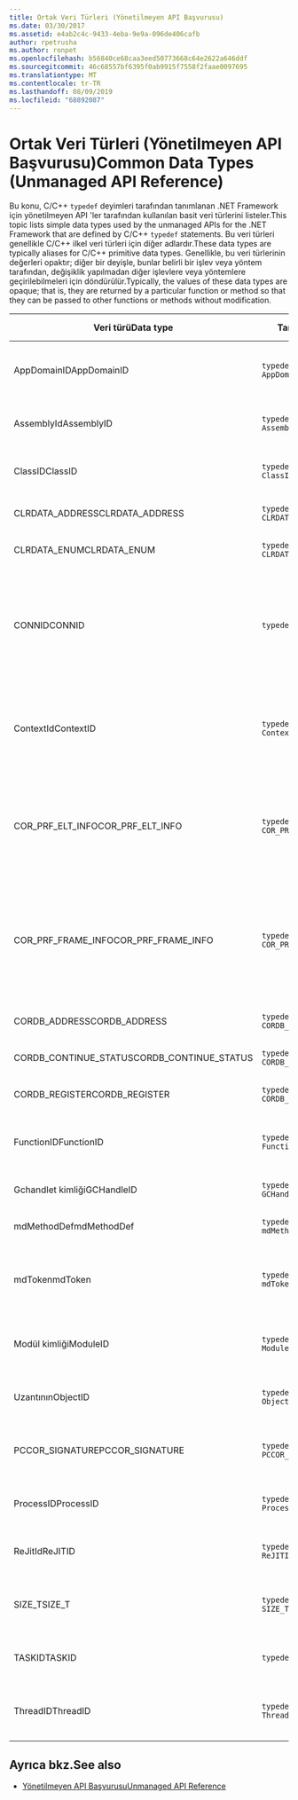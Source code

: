 ```yaml
---
title: Ortak Veri Türleri (Yönetilmeyen API Başvurusu)
ms.date: 03/30/2017
ms.assetid: e4ab2c4c-9433-4eba-9e9a-096de406cafb
author: rpetrusha
ms.author: ronpet
ms.openlocfilehash: b56840ce68caa3eed50773668c64e2622a646ddf
ms.sourcegitcommit: 46c68557bf6395f0ab9915f7558f2faae0097695
ms.translationtype: MT
ms.contentlocale: tr-TR
ms.lasthandoff: 08/09/2019
ms.locfileid: "68892087"
---
```

# <a name="common-data-types-unmanaged-api-reference"></a><span data-ttu-id="c7905-102">Ortak Veri Türleri (Yönetilmeyen API Başvurusu)</span><span class="sxs-lookup"><span data-stu-id="c7905-102">Common Data Types (Unmanaged API Reference)</span></span>
<span data-ttu-id="c7905-103">Bu konu, C/C++ `typedef` deyimleri tarafından tanımlanan .NET Framework için yönetilmeyen API 'ler tarafından kullanılan basit veri türlerini listeler.</span><span class="sxs-lookup"><span data-stu-id="c7905-103">This topic lists simple data types used by the unmanaged APIs for the .NET Framework that are defined by C/C++ `typedef` statements.</span></span> <span data-ttu-id="c7905-104">Bu veri türleri genellikle C/C++ ilkel veri türleri için diğer adlardır.</span><span class="sxs-lookup"><span data-stu-id="c7905-104">These data types are typically aliases for C/C++ primitive data types.</span></span> <span data-ttu-id="c7905-105">Genellikle, bu veri türlerinin değerleri opaktır; diğer bir deyişle, bunlar belirli bir işlev veya yöntem tarafından, değişiklik yapılmadan diğer işlevlere veya yöntemlere geçirilebilmeleri için döndürülür.</span><span class="sxs-lookup"><span data-stu-id="c7905-105">Typically, the values of these data types are opaque; that is, they are returned by a particular function or method so that they can be passed to other functions or methods without modification.</span></span>  
  
|<span data-ttu-id="c7905-106">Veri türü</span><span class="sxs-lookup"><span data-stu-id="c7905-106">Data type</span></span>|<span data-ttu-id="c7905-107">Tanım</span><span class="sxs-lookup"><span data-stu-id="c7905-107">Definition</span></span>|<span data-ttu-id="c7905-108">Tanımlı</span><span class="sxs-lookup"><span data-stu-id="c7905-108">Defined in</span></span>|<span data-ttu-id="c7905-109">Açıklama</span><span class="sxs-lookup"><span data-stu-id="c7905-109">Description</span></span>|  
|---------------|----------------|----------------|-----------------|  
|<span data-ttu-id="c7905-110">AppDomainID</span><span class="sxs-lookup"><span data-stu-id="c7905-110">AppDomainID</span></span>|`typedef UINT_PTR AppDomainID;`|<span data-ttu-id="c7905-111">CorProf. h</span><span class="sxs-lookup"><span data-stu-id="c7905-111">corprof.h</span></span>|<span data-ttu-id="c7905-112">Bir uygulama etki alanının tanımlayıcısı.</span><span class="sxs-lookup"><span data-stu-id="c7905-112">The identifier of an application domain.</span></span>|  
|<span data-ttu-id="c7905-113">AssemblyId</span><span class="sxs-lookup"><span data-stu-id="c7905-113">AssemblyID</span></span>|`typedef UINT_PTR AssemblyID;`|<span data-ttu-id="c7905-114">CorProf. h</span><span class="sxs-lookup"><span data-stu-id="c7905-114">corprof.h</span></span>|<span data-ttu-id="c7905-115">Bir derlemenin tanımlayıcısı.</span><span class="sxs-lookup"><span data-stu-id="c7905-115">The identifier of an assembly.</span></span>|  
|<span data-ttu-id="c7905-116">ClassID</span><span class="sxs-lookup"><span data-stu-id="c7905-116">ClassID</span></span>|`typedef UINT_PTR ClassID;`|<span data-ttu-id="c7905-117">CorProf. h</span><span class="sxs-lookup"><span data-stu-id="c7905-117">corprof.h</span></span>|<span data-ttu-id="c7905-118">Yönetilen bir sınıfın tanımlayıcısı.</span><span class="sxs-lookup"><span data-stu-id="c7905-118">The identifier of a managed class.</span></span>|  
|<span data-ttu-id="c7905-119">CLRDATA_ADDRESS</span><span class="sxs-lookup"><span data-stu-id="c7905-119">CLRDATA_ADDRESS</span></span>|`typedef ULONG64 CLRDATA_ADDRESS;`|<span data-ttu-id="c7905-120">ClrData. h</span><span class="sxs-lookup"><span data-stu-id="c7905-120">clrdata.h</span></span>|<span data-ttu-id="c7905-121">64 bitlik bir bellek adresi.</span><span class="sxs-lookup"><span data-stu-id="c7905-121">A 64-bit memory address.</span></span>|
|<span data-ttu-id="c7905-122">CLRDATA_ENUM</span><span class="sxs-lookup"><span data-stu-id="c7905-122">CLRDATA_ENUM</span></span>|`typedef ULONG64 CLRDATA_ADDRESS;`|<span data-ttu-id="c7905-123">Kullanılamıyor</span><span class="sxs-lookup"><span data-stu-id="c7905-123">Not Available</span></span>|<span data-ttu-id="c7905-124">64 bitlik bir bellek adresi.</span><span class="sxs-lookup"><span data-stu-id="c7905-124">A 64-bit memory address.</span></span>|
|<span data-ttu-id="c7905-125">CONNID</span><span class="sxs-lookup"><span data-stu-id="c7905-125">CONNID</span></span>|`typedef DWORD CONNID;`|<span data-ttu-id="c7905-126">CorDebug. h, mscoree. h</span><span class="sxs-lookup"><span data-stu-id="c7905-126">cordebug.h, mscoree.h</span></span>|<span data-ttu-id="c7905-127">Bir Microsoft SQL Server örneğine bağlı bir iş parçacığının bağlantı tanımlayıcısı.</span><span class="sxs-lookup"><span data-stu-id="c7905-127">The connection identifier for a thread that is connected to an instance of Microsoft SQL Server.</span></span>|  
|<span data-ttu-id="c7905-128">ContextId</span><span class="sxs-lookup"><span data-stu-id="c7905-128">ContextID</span></span>|`typedef UINT_PTR ContextID;`|<span data-ttu-id="c7905-129">CorProf. h</span><span class="sxs-lookup"><span data-stu-id="c7905-129">corprof.h</span></span>|<span data-ttu-id="c7905-130">Belirli bir yönetilen iş parçacığıyla ilişkili bağlamın tanımlayıcısı.</span><span class="sxs-lookup"><span data-stu-id="c7905-130">The identifier of the context associated with a particular managed thread.</span></span>|  
|<span data-ttu-id="c7905-131">COR_PRF_ELT_INFO</span><span class="sxs-lookup"><span data-stu-id="c7905-131">COR_PRF_ELT_INFO</span></span>|`typedef UINT_PTR COR_PRF_ELT_INFO;`|<span data-ttu-id="c7905-132">CorProf. h</span><span class="sxs-lookup"><span data-stu-id="c7905-132">corprof.h</span></span>|<span data-ttu-id="c7905-133">Belirli bir yığın çerçevesi hakkındaki bilgileri temsil eden donuk bir tanıtıcı.</span><span class="sxs-lookup"><span data-stu-id="c7905-133">An opaque handle that represents information about a particular stack frame.</span></span>|  
|<span data-ttu-id="c7905-134">COR_PRF_FRAME_INFO</span><span class="sxs-lookup"><span data-stu-id="c7905-134">COR_PRF_FRAME_INFO</span></span>|`typedef UINT_PTR COR_PRF_FRAME_INFO;`|<span data-ttu-id="c7905-135">CorProf. h</span><span class="sxs-lookup"><span data-stu-id="c7905-135">corprof.h</span></span>|<span data-ttu-id="c7905-136">Yığın çerçevesini işaret eden donuk bir tanıtıcı.</span><span class="sxs-lookup"><span data-stu-id="c7905-136">An opaque handle that points to a stack frame.</span></span> <span data-ttu-id="c7905-137">Yalnızca geçirildiği geri arama sırasında geçerlidir.</span><span class="sxs-lookup"><span data-stu-id="c7905-137">It is valid only during the callback to which it is passed.</span></span>|  
|<span data-ttu-id="c7905-138">CORDB_ADDRESS</span><span class="sxs-lookup"><span data-stu-id="c7905-138">CORDB_ADDRESS</span></span>|`typedef ULONG64 CORDB_ADDRESS;`|<span data-ttu-id="c7905-139">CorDebug. h</span><span class="sxs-lookup"><span data-stu-id="c7905-139">cordebug.h</span></span>|<span data-ttu-id="c7905-140">Bellekteki bir adres.</span><span class="sxs-lookup"><span data-stu-id="c7905-140">An address in memory.</span></span>|  
|<span data-ttu-id="c7905-141">CORDB_CONTINUE_STATUS</span><span class="sxs-lookup"><span data-stu-id="c7905-141">CORDB_CONTINUE_STATUS</span></span>|`typedef DWORD CORDB_CONTINUE_STATUS;`|<span data-ttu-id="c7905-142">CorDebug. h</span><span class="sxs-lookup"><span data-stu-id="c7905-142">cordebug.h</span></span>|<span data-ttu-id="c7905-143">Devamlılık durumu.</span><span class="sxs-lookup"><span data-stu-id="c7905-143">The continuation status.</span></span>|  
|<span data-ttu-id="c7905-144">CORDB_REGISTER</span><span class="sxs-lookup"><span data-stu-id="c7905-144">CORDB_REGISTER</span></span>|`typedef ULONG64 CORDB_REGISTER;`|<span data-ttu-id="c7905-145">CorDebug. h</span><span class="sxs-lookup"><span data-stu-id="c7905-145">cordebug.h</span></span>|<span data-ttu-id="c7905-146">Bir CPU kayıt değeri.</span><span class="sxs-lookup"><span data-stu-id="c7905-146">The value of a CPU register.</span></span>|
|<span data-ttu-id="c7905-147">FunctionID</span><span class="sxs-lookup"><span data-stu-id="c7905-147">FunctionID</span></span>|`typedef UINT_PTR FunctionID;`|<span data-ttu-id="c7905-148">CorProf. h</span><span class="sxs-lookup"><span data-stu-id="c7905-148">corprof.h</span></span>|<span data-ttu-id="c7905-149">Bir işlevin veya metodun tanımlayıcısı.</span><span class="sxs-lookup"><span data-stu-id="c7905-149">The identifier of a function or method.</span></span>|  
|<span data-ttu-id="c7905-150">Gchandlet kimliği</span><span class="sxs-lookup"><span data-stu-id="c7905-150">GCHandleID</span></span>|`typedef UINT_PTR GCHandleID;`|<span data-ttu-id="c7905-151">CorProf. h</span><span class="sxs-lookup"><span data-stu-id="c7905-151">corprof.h</span></span>|<span data-ttu-id="c7905-152">Çöp toplama tutamacı.</span><span class="sxs-lookup"><span data-stu-id="c7905-152">A garbage collection handle.</span></span>|  
|<span data-ttu-id="c7905-153">mdMethodDef</span><span class="sxs-lookup"><span data-stu-id="c7905-153">mdMethodDef</span></span>|`typedef mdToken mdMethodDef;`|<span data-ttu-id="c7905-154">CorDebug. h</span><span class="sxs-lookup"><span data-stu-id="c7905-154">cordebug.h</span></span>|<span data-ttu-id="c7905-155">Yöntem tanımı belirteci.</span><span class="sxs-lookup"><span data-stu-id="c7905-155">A method definition token.</span></span>|
|<span data-ttu-id="c7905-156">mdToken</span><span class="sxs-lookup"><span data-stu-id="c7905-156">mdToken</span></span>|`typedef UINT32 mdToken;`|<span data-ttu-id="c7905-157">CorProf. h</span><span class="sxs-lookup"><span data-stu-id="c7905-157">corprof.h</span></span>|<span data-ttu-id="c7905-158">Meta veri belirteci (meta veri tablosundaki bir satır).</span><span class="sxs-lookup"><span data-stu-id="c7905-158">A metadata token (a row in a metadata table).</span></span>|  
|<span data-ttu-id="c7905-159">Modül kimliği</span><span class="sxs-lookup"><span data-stu-id="c7905-159">ModuleID</span></span>|`typedef UINT_PTR ModuleID;`|<span data-ttu-id="c7905-160">CorProf. h</span><span class="sxs-lookup"><span data-stu-id="c7905-160">corprof.h</span></span>|<span data-ttu-id="c7905-161">Bütünleştirilmiş kod modülünün tanımlayıcısı.</span><span class="sxs-lookup"><span data-stu-id="c7905-161">The identifier of an assembly module.</span></span>|  
|<span data-ttu-id="c7905-162">Uzantının</span><span class="sxs-lookup"><span data-stu-id="c7905-162">ObjectID</span></span>|`typedef UINT_PTR ObjectID;`|<span data-ttu-id="c7905-163">CorProf. h</span><span class="sxs-lookup"><span data-stu-id="c7905-163">corprof.h</span></span>|<span data-ttu-id="c7905-164">Bir nesnenin tanımlayıcısı.</span><span class="sxs-lookup"><span data-stu-id="c7905-164">The identifier of an object.</span></span>|  
|<span data-ttu-id="c7905-165">PCCOR_SIGNATURE</span><span class="sxs-lookup"><span data-stu-id="c7905-165">PCCOR_SIGNATURE</span></span>|`typedef SIZE_T PCCOR_SIGNATURE;`|<span data-ttu-id="c7905-166">CorDebug. h</span><span class="sxs-lookup"><span data-stu-id="c7905-166">cordebug.h</span></span>|<span data-ttu-id="c7905-167">Üye veya meta veri imzası işaretçisi.</span><span class="sxs-lookup"><span data-stu-id="c7905-167">A pointer to a member or metadata signature.</span></span>|
|<span data-ttu-id="c7905-168">ProcessID</span><span class="sxs-lookup"><span data-stu-id="c7905-168">ProcessID</span></span>|`typedef UINT_PTR ProcessID;`|<span data-ttu-id="c7905-169">CorProf. h</span><span class="sxs-lookup"><span data-stu-id="c7905-169">corprof.h</span></span>|<span data-ttu-id="c7905-170">Yönetilen bir işlemin tanımlayıcısı.</span><span class="sxs-lookup"><span data-stu-id="c7905-170">The identifier of a managed process.</span></span>|  
|<span data-ttu-id="c7905-171">ReJitId</span><span class="sxs-lookup"><span data-stu-id="c7905-171">ReJITID</span></span>|`typedef UINT_PTR ReJITID;`|<span data-ttu-id="c7905-172">CorProf. h</span><span class="sxs-lookup"><span data-stu-id="c7905-172">corprof.h</span></span>|<span data-ttu-id="c7905-173">Bir jderlenen işlevinin tanımlayıcısı.</span><span class="sxs-lookup"><span data-stu-id="c7905-173">The identifier of a jitted function.</span></span>|  
|<span data-ttu-id="c7905-174">SIZE_T</span><span class="sxs-lookup"><span data-stu-id="c7905-174">SIZE_T</span></span>|`typedef ULONG_PTR SIZE_T;`|<span data-ttu-id="c7905-175">CorSym. h</span><span class="sxs-lookup"><span data-stu-id="c7905-175">corsym.h</span></span>|<span data-ttu-id="c7905-176">64 bitlik bir bellek adresine yönelik bir işaretçi.</span><span class="sxs-lookup"><span data-stu-id="c7905-176">A pointer to a 64-bit memory address.</span></span>|
|<span data-ttu-id="c7905-177">TASKID</span><span class="sxs-lookup"><span data-stu-id="c7905-177">TASKID</span></span>|`typedef UINT64 TASKID;`|<span data-ttu-id="c7905-178">CorDebug. h, mscoree. h</span><span class="sxs-lookup"><span data-stu-id="c7905-178">cordebug.h, mscoree.h</span></span>|<span data-ttu-id="c7905-179">[ICLRTask](../../../docs/framework/unmanaged-api/hosting/iclrtask-interface.md) örneğinin tanımlayıcısı.</span><span class="sxs-lookup"><span data-stu-id="c7905-179">The identifier of an [ICLRTask](../../../docs/framework/unmanaged-api/hosting/iclrtask-interface.md) instance.</span></span>|  
|<span data-ttu-id="c7905-180">ThreadID</span><span class="sxs-lookup"><span data-stu-id="c7905-180">ThreadID</span></span>|`typedef UINT_PTR ThreadID;`|<span data-ttu-id="c7905-181">CorProf. h</span><span class="sxs-lookup"><span data-stu-id="c7905-181">corprof.h</span></span>|<span data-ttu-id="c7905-182">Yönetilen bir iş parçacığının tanımlayıcısı.</span><span class="sxs-lookup"><span data-stu-id="c7905-182">The identifier of a managed thread.</span></span>|  
  
## <a name="see-also"></a><span data-ttu-id="c7905-183">Ayrıca bkz.</span><span class="sxs-lookup"><span data-stu-id="c7905-183">See also</span></span>

- [<span data-ttu-id="c7905-184">Yönetilmeyen API Başvurusu</span><span class="sxs-lookup"><span data-stu-id="c7905-184">Unmanaged API Reference</span></span>](../../../docs/framework/unmanaged-api/index.md)
